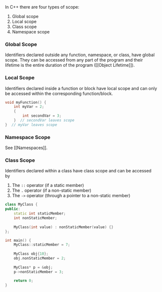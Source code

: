 In C++ there are four types of scope:
1. Global scope
2. Local scope
3. Class scope
4. Namespace scope

### Global Scope
Identifiers declared outside any function, namespace, or class, have global scope. They can be accessed from any part of the program and their lifetime is the entire duration of the program ([[Object Lifetime]]).

### Local Scope
Identifiers declared inside a function or block have local scope and can only be accessed within the corresponding function/block.
```c++
void myFunction() {
	int myVar = 2;
	{
		int secondVar = 3;
	}  // secondVar leaves scope
}  // myVar leaves scope
```

### Namespace Scope
See [[Namespaces]].

### Class Scope
Identifiers declared within a class have class scope and can be accessed by
1. The `::` operator (if a static member)
2. The `.` operator (if a non-static member)
3. The `->` operator (through a pointer to a non-static member)
```c++
class MyClass {
public:
	static int staticMember;
	int nonStaticMember;
	
	MyClass(int value) : nonStaticMember(value) {}
};

int main() {
	MyClass::staticMember = 7;
	
	MyClass obj{10};
	obj.nonStaticMember = 2;
	
	MyClass* p = &obj;
	p->nonStaticMember = 3;
	
	return 0;
}
```